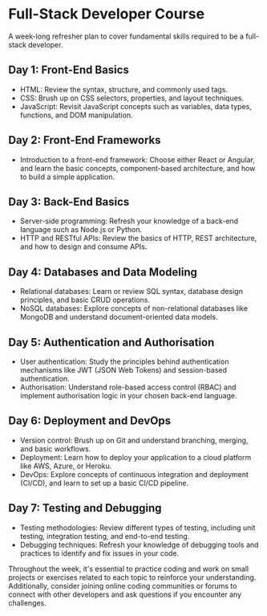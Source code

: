 # Full-Stack Developer Course
A week-long refresher plan to cover fundamental skills required to be a full-stack developer.

## Day 1: Front-End Basics
- HTML: Review the syntax, structure, and commonly used tags.
- CSS: Brush up on CSS selectors, properties, and layout techniques.
- JavaScript: Revisit JavaScript concepts such as variables, data types, functions, and DOM manipulation.

## Day 2: Front-End Frameworks
- Introduction to a front-end framework: Choose either React or Angular, and learn the basic concepts, component-based architecture, and how to build a simple application.

## Day 3: Back-End Basics
- Server-side programming: Refresh your knowledge of a back-end language such as Node.js or Python.
- HTTP and RESTful APIs: Review the basics of HTTP, REST architecture, and how to design and consume APIs.

## Day 4: Databases and Data Modeling
- Relational databases: Learn or review SQL syntax, database design principles, and basic CRUD operations.
- NoSQL databases: Explore concepts of non-relational databases like MongoDB and understand document-oriented data models.

## Day 5: Authentication and Authorisation
- User authentication: Study the principles behind authentication mechanisms like JWT (JSON Web Tokens) and session-based authentication.
- Authorisation: Understand role-based access control (RBAC) and implement authorisation logic in your chosen back-end language.

## Day 6: Deployment and DevOps
- Version control: Brush up on Git and understand branching, merging, and basic workflows.
- Deployment: Learn how to deploy your application to a cloud platform like AWS, Azure, or Heroku.
- DevOps: Explore concepts of continuous integration and deployment (CI/CD), and learn to set up a basic CI/CD pipeline.

## Day 7: Testing and Debugging
- Testing methodologies: Review different types of testing, including unit testing, integration testing, and end-to-end testing.
- Debugging techniques: Refresh your knowledge of debugging tools and practices to identify and fix issues in your code.

Throughout the week, it's essential to practice coding and work on small projects or exercises related to each topic to reinforce your understanding. Additionally, consider joining online coding communities or forums to connect with other developers and ask questions if you encounter any challenges.